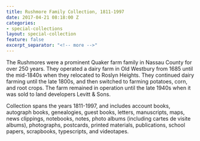 ```yaml
---
title: Rushmore Family Collection, 1811-1997
date: 2017-04-21 08:18:00 Z
categories:
- special-collections
layout: special-collection
feature: false
excerpt_separator: "<!-- more -->"
---
```


The Rushmores were a prominent Quaker farm family in Nassau County for over 250 years. They operated a dairy farm in Old Westbury from 1685 until the mid-1840s when they relocated to Roslyn Heights. They continued dairy farming until the late 1800s, and then switched to farming potatoes, corn, and root crops. The farm remained in operation until the late 1940s when it was sold to land developers Levitt & Sons.
<!-- more -->

Collection spans the years 1811-1997, and includes account books, autograph books, genealogies, guest books, letters, manuscripts, maps, news clippings, notebooks, notes, photo albums (including cartes de visite albums), photographs, postcards, printed materials, publications, school papers, scrapbooks, typescripts, and videotapes.
<!-- more -->
